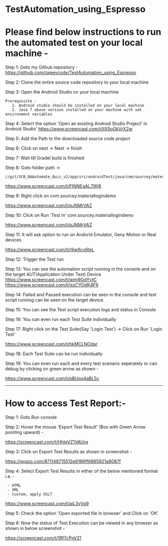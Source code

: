 # TestAutomation_using_Espresso

# Please find below instructions to run the automated test on your local machine -

Step 1: Goto my Github repository - https://github.com/rajeevcode/TestAutomation_using_Espresso

Step 2: Clone the entire source code repository to your local machine

Step 3: Open the Android Studio on your local machine
       
	Prerequisite - 
       1. Android studio should be installed on your local machine
       2. Java 7 above version installed on your machine with set environment variables

Step 4: Select the option 'Open an existing Android Studio Project' in Android Studio'
       https://www.screencast.com/t/llX5oGkVrX2w

Step 5: Add the Path to the downloaded source code project

Step 6: Click on next -> Next -> finish 

Step 7: Wait till Gradel build is finished 

Step 8: Goto folder path ->

    //git/SCB_QAAutomate_Quiz_v2/app/src/androidTest/java/com/sourcey/materiallogindemo
       
   https://www.screencast.com/t/FINNEgAL7Wj8

Step 9: Right click on com.sourcey.materiallogindemo 
       
   https://www.screencast.com/t/pJNMrVAZ

Step 10: Click on Run 'Test in' com.sourcey.materiallogindemo 
        
   https://www.screencast.com/t/pJNMrVAZ

Step 11: It will ask option to run on Andorid Emulator, Geny Motion or Real devices 
         
   https://www.screencast.com/t/r9wXcv6teL

Step 12: Trigger the Test run

Step 13: You can see the automation script running in the console and on the target AUT(Application Under Test) Device                 
        https://www.screencast.com/t/wmj9GdYytC
        https://www.screencast.com/t/iszCYOdK4F9

Step 14: Failed and Passed execution can be seen in the console and test script running can be seen on the target device.

Step 15:  You can see the Test script execution logs and status in Console

Step 16: You can even run each Test Suite individually 
         
Step 17: Right click on the Test Suite(Say 'Login Test') -> Click on Run 'Login Test'
        
   https://www.screencast.com/t/hkMCLNOdar

Step 18: Each Test Suite can be run individually

Step 19: You can even run each and every test scenario seperately or can debug by clicking on green arrow as shown - 

   https://www.screencast.com/t/pBUpo4aBL5c

------------------------------------------------------------

# How to access Test Report:-

Step 1: Goto Run console

Step 2: Hover the mouse 'Export Test Result' (Box with Green Arrow pointing upward) - 

   https://screencast.com/t/HhteVZ1VAUrq

Step 3: Click on Export Test Results as shown in screenshot - 

   https://gyazo.com/871148715512e6186ff6895921a9087f

Step 4: Select Export Test Results in either of the below mentioned format  i.e. - 
     
     - HTML
     - XML
     - Custom, apply XSLT 
     
   https://www.screencast.com/t/ajL3vVq9

Step 5: Check the option 'Open exported file in browser' and Click on 'OK'
        
Step 6: Now the status of Test Execution can be viewed in any browser as shown in below screenshot - 

   https://screencast.com/t/1Rf7cPnV21
